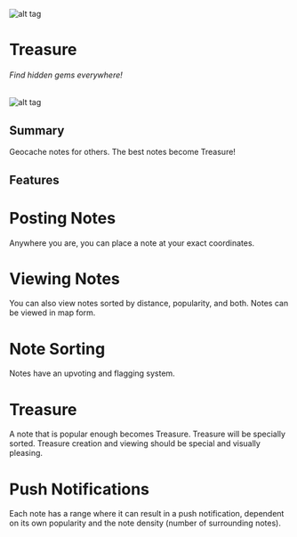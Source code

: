 ![alt tag](http://url/to/img.png)

# Treasure

###### Find hidden gems everywhere!

![alt tag](https://github.com/warrenshen/treasure/blob/master/mocks/0home.png)

## Summary

Geocache notes for others. The best notes become Treasure!

## Features

# Posting Notes
Anywhere you are, you can place a note at your exact coordinates. 

# Viewing Notes
You can also view notes sorted by distance, popularity, and both. Notes can be viewed in map form.

# Note Sorting
Notes have an upvoting and flagging system.

# Treasure
A note that is popular enough becomes Treasure. Treasure will be specially sorted. Treasure creation and viewing should be special and visually pleasing.

# Push Notifications
Each note has a range where it can result in a push notification, dependent on its own popularity and the note density (number of surrounding notes).
